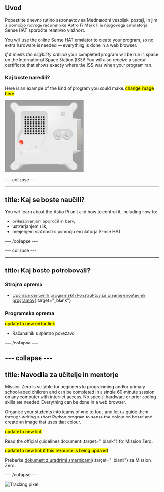 ## Uvod

Popestrite dnevno rutino astronavtov na Mednarodni vesoljski postaji, in jim s pomočjo novega računalnika Astro Pi Mark II in njegovega emulatorja Sense HAT sporočite relativno vlažnost.

You will use the online Sense HAT emulator to create your program, so no extra hardware is needed — everything is done in a web browser.

*If it meets the eligibility criteria* your completed program will be run in space on the International Space Station (ISS)! You will also receive a special certificate that shows exactly where the ISS was when your program ran.

### Kaj boste naredili?

Here is an example of the kind of program you could make. <mark>change image here</mark>

![The Trinket Sense HAT emulator running a sample program which scrolls the humidity value across the LED matrix and then displays a picture of a fish.](images/M0_4.gif)


--- collapse ---

---
title: Kaj se boste naučili?
---

You will learn about the Astro Pi unit and how to control it, including how to:
+ prikazovanjem sporočil in barv,
+ ustvarjanjem slik,
+ merjenjem vlažnosti s pomočjo emulatorja Sense HAT

--- /collapse ---

--- collapse ---

---
title: Kaj boste potrebovali?
---

### Strojna oprema

+ [Uporaba osnovnih programskih konstruktov za pisanje enostavnih programov](https://curriculum.raspberrypi.org/programming/creator/){:target="_blank"}

### Programska oprema

<mark> update to new editor link </mark>
+ Računalnik s spletno povezavo

--- /collapse ---

--- collapse ---
---
title: Navodila za učitelje in mentorje
---

Mission Zero is suitable for beginners to programming and/or primary school-aged children and can be completed in a single 60-minute session on any computer with internet access. No special hardware or prior coding skills are needed. Everything can be done in a web browser.

Organise your students into teams of one to four, and let us guide them through writing a short Python program to sense the colour on board and create an image that uses that colour.

<mark> update to new link </mark>

Read the [official guidelines document](https://astro-pi.org/media/mission-zero-guidelines/Astro_Pi_Mission_Zero_Guidelines_2021_22-en.pdf){:target="_blank"} for Mission Zero.

<mark> update to new link if this resource is being updated </mark>

 Preberite [dokument z uradnimi smernicami](https://astro-pi.org/media/mission-zero-guidelines/Astro_Pi_Mission_Zero_Guidelines_2021_22-sl.pdf){:target="_blank"} za Mission Zero.

--- /collapse ---

![Tracking pixel](https://code.org/api/hour/begin_raspberrypi_astropi.png)
